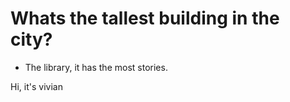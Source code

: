 
# Whats the tallest building in the city?

- The library, it has the most stories. 

Hi, it's vivian

